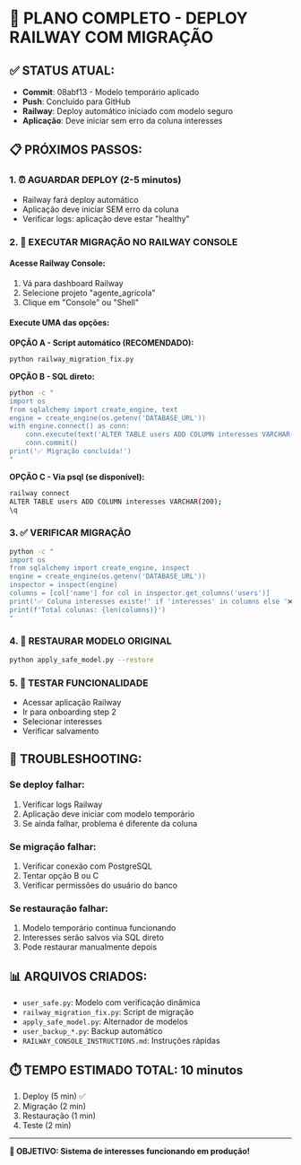 # 🚀 PLANO COMPLETO - DEPLOY RAILWAY COM MIGRAÇÃO

## ✅ STATUS ATUAL:
- **Commit**: 08abf13 - Modelo temporário aplicado
- **Push**: Concluído para GitHub
- **Railway**: Deploy automático iniciado com modelo seguro
- **Aplicação**: Deve iniciar sem erro da coluna interesses

## 📋 PRÓXIMOS PASSOS:

### 1. ⏰ AGUARDAR DEPLOY (2-5 minutos)
- Railway fará deploy automático
- Aplicação deve iniciar SEM erro da coluna
- Verificar logs: aplicação deve estar "healthy"

### 2. 🔧 EXECUTAR MIGRAÇÃO NO RAILWAY CONSOLE

#### Acesse Railway Console:
1. Vá para dashboard Railway
2. Selecione projeto "agente_agricola" 
3. Clique em "Console" ou "Shell"

#### Execute UMA das opções:

**OPÇÃO A - Script automático (RECOMENDADO):**
```bash
python railway_migration_fix.py
```

**OPÇÃO B - SQL direto:**
```bash
python -c "
import os
from sqlalchemy import create_engine, text
engine = create_engine(os.getenv('DATABASE_URL'))
with engine.connect() as conn:
    conn.execute(text('ALTER TABLE users ADD COLUMN interesses VARCHAR(200);'))
    conn.commit()
print('✅ Migração concluída!')
"
```

**OPÇÃO C - Via psql (se disponível):**
```bash
railway connect
ALTER TABLE users ADD COLUMN interesses VARCHAR(200);
\q
```

### 3. ✅ VERIFICAR MIGRAÇÃO
```bash
python -c "
import os
from sqlalchemy import create_engine, inspect
engine = create_engine(os.getenv('DATABASE_URL'))
inspector = inspect(engine)
columns = [col['name'] for col in inspector.get_columns('users')]
print('✅ Coluna interesses existe!' if 'interesses' in columns else '❌ Coluna não encontrada')
print(f'Total colunas: {len(columns)}')
"
```

### 4. 🔄 RESTAURAR MODELO ORIGINAL
```bash
python apply_safe_model.py --restore
```

### 5. 🎯 TESTAR FUNCIONALIDADE
- Acessar aplicação Railway
- Ir para onboarding step 2
- Selecionar interesses
- Verificar salvamento

## 🚨 TROUBLESHOOTING:

### Se deploy falhar:
1. Verificar logs Railway
2. Aplicação deve iniciar com modelo temporário
3. Se ainda falhar, problema é diferente da coluna

### Se migração falhar:
1. Verificar conexão com PostgreSQL
2. Tentar opção B ou C
3. Verificar permissões do usuário do banco

### Se restauração falhar:
1. Modelo temporário continua funcionando
2. Interesses serão salvos via SQL direto
3. Pode restaurar manualmente depois

## 📊 ARQUIVOS CRIADOS:
- `user_safe.py`: Modelo com verificação dinâmica
- `railway_migration_fix.py`: Script de migração
- `apply_safe_model.py`: Alternador de modelos
- `user_backup_*.py`: Backup automático
- `RAILWAY_CONSOLE_INSTRUCTIONS.md`: Instruções rápidas

## ⏱️ TEMPO ESTIMADO TOTAL: 10 minutos
1. Deploy (5 min) ✅ 
2. Migração (2 min)
3. Restauração (1 min)
4. Teste (2 min)

---
**🎯 OBJETIVO: Sistema de interesses funcionando em produção!**

